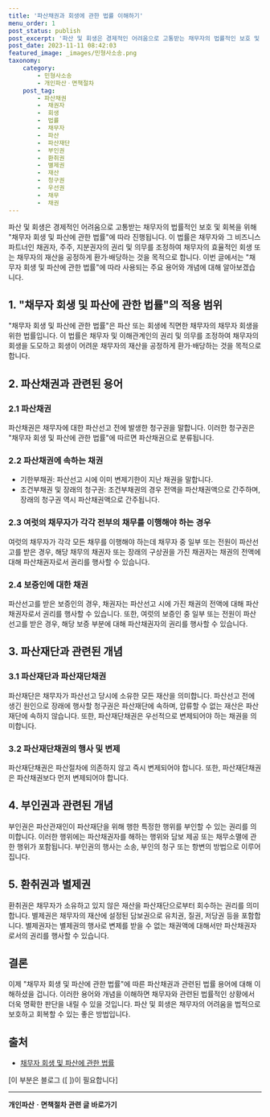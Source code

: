 ```yaml
---
title: '파산채권과 회생에 관한 법률 이해하기'
menu_order: 1
post_status: publish
post_excerpt: '파산 및 회생은 경제적인 어려움으로 고통받는 채무자의 법률적인 보호 및 회복을 위해  채무자 회생 및 파산에 관한 법률 에 따라 진행됩니다. 이 법률은 채무자와 그 비즈니스 파트너인 채권자, 주주, 지분권자의 권리 및 의무를 조정하여 채무자의 효율적인 회생 또는 채무자의 재산을 공정하게 환가 배당하는 것을 목적으로 합니다. 이번 글에서는  채무자 회생 및 파산에 관한 법률 에 따라 사용되는 주요 용어와 개념에 대해 알아보겠습니다.'
post_date: 2023-11-11 08:42:03
featured_image: _images/민형사소송.png
taxonomy:
    category:
        - 민형사소송
        - 개인파산ㆍ면책절차
    post_tag:
        - 파산채권
        -  채권자
        -  회생
        -  법률
        -  채무자
        -  파산
        -  파산재단
        -  부인권
        -  환취권
        -  별제권
        -  재산
        -  청구권
        -  우선권
        -  채무
        -  채권
---
```



파산 및 회생은 경제적인 어려움으로 고통받는 채무자의 법률적인 보호 및 회복을 위해 "채무자 회생 및 파산에 관한 법률"에 따라 진행됩니다. 이 법률은 채무자와 그 비즈니스 파트너인 채권자, 주주, 지분권자의 권리 및 의무를 조정하여 채무자의 효율적인 회생 또는 채무자의 재산을 공정하게 환가·배당하는 것을 목적으로 합니다. 이번 글에서는 "채무자 회생 및 파산에 관한 법률"에 따라 사용되는 주요 용어와 개념에 대해 알아보겠습니다.

## 1. "채무자 회생 및 파산에 관한 법률"의 적용 범위
"채무자 회생 및 파산에 관한 법률"은 파산 또는 회생에 직면한 채무자의 채무자 회생을 위한 법률입니다. 이 법률은 채무자 및 이해관계인의 권리 및 의무를 조정하여 채무자의 회생을 도모하고 회생이 어려운 채무자의 재산을 공정하게 환가·배당하는 것을 목적으로 합니다.

## 2. 파산채권과 관련된 용어
### 2.1 파산채권
파산채권은 채무자에 대한 파산선고 전에 발생한 청구권을 말합니다. 이러한 청구권은 "채무자 회생 및 파산에 관한 법률"에 따르면 파산채권으로 분류됩니다.

### 2.2 파산채권에 속하는 채권
- 기한부채권: 파산선고 시에 이미 변제기한이 지난 채권을 말합니다.
- 조건부채권 및 장래의 청구권: 조건부채권의 경우 전액을 파산채권액으로 간주하며, 장래의 청구권 역시 파산채권액으로 간주됩니다.

### 2.3 여럿의 채무자가 각각 전부의 채무를 이행해야 하는 경우
여럿의 채무자가 각각 모든 채무를 이행해야 하는데 채무자 중 일부 또는 전원이 파산선고를 받은 경우, 해당 채무의 채권자 또는 장래의 구상권을 가진 채권자는 채권의 전액에 대해 파산채권자로서 권리를 행사할 수 있습니다.

### 2.4 보증인에 대한 채권
파산선고를 받은 보증인의 경우, 채권자는 파산선고 시에 가진 채권의 전액에 대해 파산채권자로서 권리를 행사할 수 있습니다. 또한, 여럿의 보증인 중 일부 또는 전원이 파산선고를 받은 경우, 해당 보증 부분에 대해 파산채권자의 권리를 행사할 수 있습니다.

## 3. 파산재단과 관련된 개념
### 3.1 파산재단과 파산재단채권
파산재단은 채무자가 파산선고 당시에 소유한 모든 재산을 의미합니다. 파산선고 전에 생긴 원인으로 장래에 행사할 청구권은 파산재단에 속하며, 압류할 수 없는 재산은 파산재단에 속하지 않습니다. 또한, 파산재단채권은 우선적으로 변제되어야 하는 채권을 의미합니다.

### 3.2 파산재단채권의 행사 및 변제
파산재단채권은 파산절차에 의존하지 않고 즉시 변제되어야 합니다. 또한, 파산재단채권은 파산채권보다 먼저 변제되어야 합니다.

## 4. 부인권과 관련된 개념
부인권은 파산관재인이 파산재단을 위해 행한 특정한 행위를 부인할 수 있는 권리를 의미합니다. 이러한 행위에는 파산채권자를 해하는 행위와 담보 제공 또는 채무소멸에 관한 행위가 포함됩니다. 부인권의 행사는 소송, 부인의 청구 또는 항변의 방법으로 이루어집니다.

## 5. 환취권과 별제권
환취권은 채무자가 소유하고 있지 않은 재산을 파산재단으로부터 회수하는 권리를 의미합니다. 별제권은 채무자의 재산에 설정된 담보권으로 유치권, 질권, 저당권 등을 포함합니다. 별제권자는 별제권의 행사로 변제를 받을 수 없는 채권액에 대해서만 파산채권자로서의 권리를 행사할 수 있습니다.

## 결론
이제 "채무자 회생 및 파산에 관한 법률"에 따른 파산채권과 관련된 법률 용어에 대해 이해하셨을 겁니다. 이러한 용어와 개념을 이해하면 채무자와 관련된 법률적인 상황에서 더욱 명확한 판단을 내릴 수 있을 것입니다. 파산 및 회생은 채무자의 어려움을 법적으로 보호하고 회복할 수 있는 좋은 방법입니다.

## 출처
- [채무자 회생 및 파산에 관한 법률](https://www.law.go.kr/LSW//lsLink.do?lsNm=%EC%A4%91%EB%B6%80%EA%B3%B5%EA%B0%9C%EB%B2%95D%EB%B2%95%EB%A0%B9++%3E+%EC%B1%84%EB%AC%B4%EC%9E%90%ED%9A%8C%EC%83%9D%B0+%EB%B0%8F+%ED%8C%8C%EC%82%B0%EC%97%90+%EA%B4%80%ED%95%9C+%EB%B2%95%EB%A5%A0&flNo=1&admSeq=0&admSeqPrev=0&admSeqNext=0&searchKeyword=%EC%B1%84%EB%AC%B4%EC%9E%90+%ED%9A%8C%EC%83%9D+%ED%8C%8C%EC%82%B0&astSeq=)

[이 부분은 블로그  ([ ])이 필요합니다]
<!-- wp:separator -->
<hr class="wp-block-separator has-alpha-channel-opacity"/>
<!-- /wp:separator -->

<!-- wp:group {"backgroundColor":"base","layout":{"type":"constrained"}} -->
<div class="wp-block-group has-base-background-color has-background"><!-- wp:paragraph {"align":"center","fontSize":"medium"} -->
<p class="has-text-align-center has-large-font-size"><strong>개인파산ㆍ면책절차 관련 글 바로가기</strong></p>
<!-- /wp:paragraph -->


<!-- wp:latest-posts
{"categories":[{"id":14814,"count":19,"description":"","link":"https://uknowlaw.com/category/%ea%b0%9c%ec%9d%b8%ed%8c%8c%ec%82%b0%e3%86%8d%eb%a9%b4%ec%b1%85%ec%a0%88%ec%b0%a8/","name":"개인파산ㆍ면책절차","slug":"개인파산ㆍ면책절차","taxonomy":"category","parent":0,"meta":[],"_links":{"self":[{"href":"https://uknowlaw.com/wp-json/wp/v2/categories/14814"}],"collection":[{"href":"https://uknowlaw.com/wp-json/wp/v2/categories"}],"about":[{"href":"https://uknowlaw.com/wp-json/wp/v2/taxonomies/category"}],"wp:post_type":[{"href":"https://uknowlaw.com/wp-json/wp/v2/posts?categories=14814"}],"curies":[{"name":"wp","href":"https://api.w.org/{rel}","templated":true}]}}],"postsToShow":100,"excerptLength":28,"postLayout":"grid","columns":2,"featuredImageAlign":"left","featuredImageSizeSlug":"large","fontSize":"small"} /--></div>
<!-- /wp:group -->